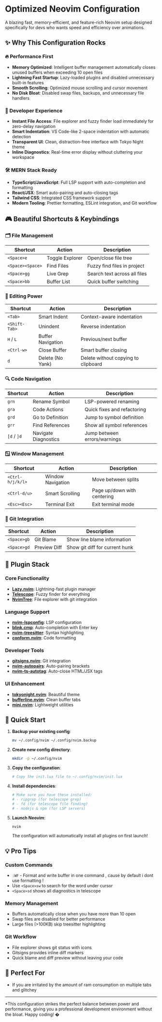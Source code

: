# Optimized Neovim Configuration 

A blazing fast, memory-efficient, and feature-rich Neovim setup designed specifically for devs who wants speed and efficiency over animations.

## ✨ Why This Configuration Rocks

### 🔥 Performance First
- **Memory Optimized**: Intelligent buffer management automatically closes unused buffers when exceeding 10 open files
- **Lightning Fast Startup**: Lazy-loaded plugins and disabled unnecessary built-in features
- **Smooth Scrolling**: Optimized mouse scrolling and cursor movement
- **No Disk Bloat**: Disabled swap files, backups, and unnecessary file handlers

### 🎯 Developer Experience
- **Instant File Access**: File explorer and fuzzy finder load immediately for zero-delay navigation
- **Smart Indentation**: VS Code-like 2-space indentation with automatic detection
- **Transparent UI**: Clean, distraction-free interface with Tokyo Night theme
- **Inline Diagnostics**: Real-time error display without cluttering your workspace

### 🛠️ MERN Stack Ready
- **TypeScript/JavaScript**: Full LSP support with auto-completion and formatting
- **React/JSX**: Smart auto-pairing and auto-closing tags
- **Tailwind CSS**: Integrated CSS framework support
- **Modern Tooling**: Prettier formatting, ESLint integration, and Git workflow

## 🎮 Beautiful Shortcuts & Keybindings

### 🗂️ File Management
| Shortcut | Action | Description |
|----------|--------|-------------|
| `<Space>e` | Toggle Explorer | Open/close file tree |
| `<Space><Space>` | Find Files | Fuzzy find files in project |
| `<Space>gg` | Live Grep | Search text across all files |
| `<Space>bb` | Buffer List | Quick buffer switching |

### 📝 Editing Power
| Shortcut | Action | Description |
|----------|--------|-------------|
| `<Tab>` | Smart Indent | Context-aware indentation |
| `<Shift-Tab>` | Unindent | Reverse indentation |
| `H` / `L` | Buffer Navigation | Previous/next buffer |
| `<Ctrl-w>` | Close Buffer | Smart buffer closing |
| `d` | Delete (No Yank) | Delete without copying to clipboard |

### 🔍 Code Navigation
| Shortcut | Action | Description |
|----------|--------|-------------|
| `grn` | Rename Symbol | LSP-powered renaming |
| `gra` | Code Actions | Quick fixes and refactoring |
| `grd` | Go to Definition | Jump to symbol definition |
| `grr` | Find References | Show all symbol references |
| `[d` / `]d` | Navigate Diagnostics | Jump between errors/warnings |

### 🪟 Window Management
| Shortcut | Action | Description |
|----------|--------|-------------|
| `<Ctrl-h/j/k/l>` | Window Navigation | Move between splits |
| `<Ctrl-d/u>` | Smart Scrolling | Page up/down with centering |
| `<Esc><Esc>` | Terminal Exit | Exit terminal mode |

### 🎨 Git Integration
| Shortcut | Action | Description |
|----------|--------|-------------|
| `<Space>gb` | Git Blame | Show line blame information |
| `<Space>gd` | Preview Diff | Show git diff for current hunk |

## 🔧 Plugin Stack

### Core Functionality
- **[Lazy.nvim](https://github.com/folke/lazy.nvim)**: Lightning-fast plugin manager
- **[Telescope](https://github.com/nvim-telescope/telescope.nvim)**: Fuzzy finder for everything
- **[NvimTree](https://github.com/nvim-tree/nvim-tree.lua)**: File explorer with git integration

### Language Support
- **[nvim-lspconfig](https://github.com/neovim/nvim-lspconfig)**: LSP configuration
- **[blink.cmp](https://github.com/saghen/blink.cmp)**: Auto-completion with Enter key
- **[nvim-treesitter](https://github.com/nvim-treesitter/nvim-treesitter)**: Syntax highlighting
- **[conform.nvim](https://github.com/stevearc/conform.nvim)**: Code formatting

### Developer Tools
- **[gitsigns.nvim](https://github.com/lewis6991/gitsigns.nvim)**: Git integration
- **[nvim-autopairs](https://github.com/windwp/nvim-autopairs)**: Auto-pairing brackets
- **[nvim-ts-autotag](https://github.com/windwp/nvim-ts-autotag)**: Auto-close HTML/JSX tags

### UI Enhancement
- **[tokyonight.nvim](https://github.com/folke/tokyonight.nvim)**: Beautiful theme
- **[bufferline.nvim](https://github.com/akinsho/bufferline.nvim)**: Clean buffer tabs
- **[mini.nvim](https://github.com/echasnovski/mini.nvim)**: Lightweight utilities

## 🚀 Quick Start

1. **Backup your existing config**:
   ```bash
   mv ~/.config/nvim ~/.config/nvim.backup
   ```

2. **Create new config directory**:
   ```bash
   mkdir -p ~/.config/nvim
   ```

3. **Copy the configuration**:
   ```bash
   # Copy the init.lua file to ~/.config/nvim/init.lua
   ```

4. **Install dependencies**:
   ```bash
   # Make sure you have these installed:
   # - ripgrep (for telescope grep)
   # - fd (for telescope file finding)
   # - nodejs & npm (for LSP servers)
   ```

5. **Launch Neovim**:
   ```bash
   nvim
   ```

   The configuration will automatically install all plugins on first launch!

## 💡 Pro Tips

### Custom Commands
- `:WF` - Format and write buffer in one command ,  cause by default i dont use formatting !
- Use `<Space>sw` to search for the word under cursor
- `<Space>sd` shows all diagnostics in telescope

### Memory Management
- Buffers automatically close when you have more than 10 open
- Swap files are disabled for better performance
- Large files (>100KB) skip treesitter highlighting

### Git Workflow
- File explorer shows git status with icons
- Gitsigns provides inline diff markers
- Quick blame and diff preview without leaving your code

## 🎯 Perfect For
- If you are irritated by the amount of ram consumption on multiple tabs and glitchey


---

*This configuration strikes the perfect balance between power and performance, giving you a professional development environment without the bloat. Happy coding! �
